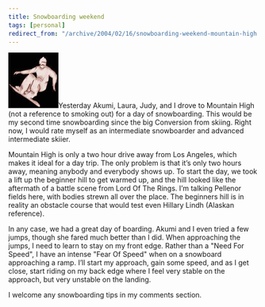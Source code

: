 ```yaml
---
title: Snowboarding weekend
tags: [personal]
redirect_from: "/archive/2004/02/16/snowboarding-weekend-mountain-high.aspx/"
---
```


![Snowboarding](/assets/images/Snowboarding.JPG)Yesterday Akumi, Laura, Judy,
and I drove to Mountain High (not a reference to smoking out) for a day
of snowboarding. This would be my second time snowboarding since the big
Conversion from skiing. Right now, I would rate myself as an
intermediate snowboarder and advanced intermediate skiier.

Mountain High is only a two hour drive away from Los Angeles, which
makes it ideal for a day trip. The only problem is that it’s only two
hours away, meaning anybody and everybody shows up. To start the day, we
took a lift up the beginner hill to get warmed up, and the hill looked
like the aftermath of a battle scene from Lord Of The Rings. I’m talking
Pellenor fields here, with bodies strewn all over the place. The
beginners hill is in reality an obstacle course that would test even
Hillary Lindh (Alaskan reference).

In any case, we had a great day of boarding. Akumi and I even tried a
few jumps, though she fared much better than I did. When approaching the
jumps, I need to learn to stay on my front edge. Rather than a "Need For
Speed", I have an intense "Fear Of Speed" when on a snowboard
approaching a ramp. I’ll start my approach, gain some speed, and as I
get close, start riding on my back edge where I feel very stable on the
approach, but very unstable on the landing.

I welcome any snowboarding tips in my comments section.

